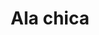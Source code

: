 ---
title: Ala chica
date: 
draft: false

# descripcion
description : Dije en plata 925.

materials: Plata 925

color: 

dimensions: Largo total 4 cm

code: 02-14-0880

type: "Dijes"

categories: []

price: $4.130,00

price_eftvo: $3.510,00

# Images
# first image will be shown in the product page
images:
  # - image: "images/path_to_image"
  # La ubicacion de las imagenes es imagenes/Dijes/Dijes.Plata/02-14-0880-ala-chica
  - image: "./images/dijes/plata/02-14-0880-ala-chica.jpg"
---